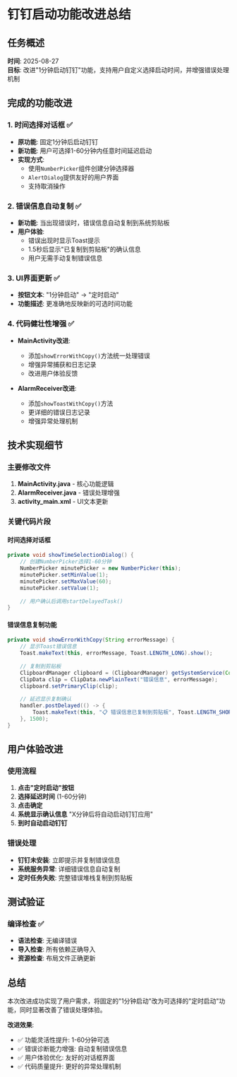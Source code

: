 # 钉钉启动功能改进总结

## 任务概述
**时间**: 2025-08-27  
**目标**: 改进"1分钟启动钉钉"功能，支持用户自定义选择启动时间，并增强错误处理机制

## 完成的功能改进

### 1. 时间选择对话框 ✅
- **原功能**: 固定1分钟后启动钉钉
- **新功能**: 用户可选择1-60分钟内任意时间延迟启动
- **实现方式**: 
  - 使用`NumberPicker`组件创建分钟选择器
  - `AlertDialog`提供友好的用户界面
  - 支持取消操作

### 2. 错误信息自动复制 ✅
- **新功能**: 当出现错误时，错误信息自动复制到系统剪贴板
- **用户体验**: 
  - 错误出现时显示Toast提示
  - 1.5秒后显示"已复制到剪贴板"的确认信息
  - 用户无需手动复制错误信息

### 3. UI界面更新 ✅
- **按钮文本**: "1分钟启动" → "定时启动"
- **功能描述**: 更准确地反映新的可选时间功能

### 4. 代码健壮性增强 ✅
- **MainActivity改进**:
  - 添加`showErrorWithCopy()`方法统一处理错误
  - 增强异常捕获和日志记录
  - 改进用户体验反馈

- **AlarmReceiver改进**:
  - 添加`showToastWithCopy()`方法
  - 更详细的错误日志记录
  - 增强异常处理机制

## 技术实现细节

### 主要修改文件
1. **MainActivity.java** - 核心功能逻辑
2. **AlarmReceiver.java** - 错误处理增强
3. **activity_main.xml** - UI文本更新

### 关键代码片段

#### 时间选择对话框
```java
private void showTimeSelectionDialog() {
    // 创建NumberPicker选择1-60分钟
    NumberPicker minutePicker = new NumberPicker(this);
    minutePicker.setMinValue(1);
    minutePicker.setMaxValue(60);
    minutePicker.setValue(1);
    
    // 用户确认后调用startDelayedTask()
}
```

#### 错误信息复制功能
```java
private void showErrorWithCopy(String errorMessage) {
    // 显示Toast错误信息
    Toast.makeText(this, errorMessage, Toast.LENGTH_LONG).show();
    
    // 复制到剪贴板
    ClipboardManager clipboard = (ClipboardManager) getSystemService(Context.CLIPBOARD_SERVICE);
    ClipData clip = ClipData.newPlainText("错误信息", errorMessage);
    clipboard.setPrimaryClip(clip);
    
    // 延迟显示复制确认
    handler.postDelayed(() -> {
        Toast.makeText(this, "📋 错误信息已复制到剪贴板", Toast.LENGTH_SHORT).show();
    }, 1500);
}
```

## 用户体验改进

### 使用流程
1. **点击"定时启动"按钮**
2. **选择延迟时间** (1-60分钟)
3. **点击确定**
4. **系统显示确认信息** "X分钟后将自动启动钉钉应用"
5. **到时自动启动钉钉**

### 错误处理
- **钉钉未安装**: 立即提示并复制错误信息
- **系统服务异常**: 详细错误信息自动复制
- **定时任务失败**: 完整错误堆栈复制到剪贴板

## 测试验证

### 编译检查 ✅
- **语法检查**: 无编译错误
- **导入检查**: 所有依赖正确导入
- **资源检查**: 布局文件正确更新

## 总结

本次改进成功实现了用户需求，将固定的"1分钟启动"改为可选择的"定时启动"功能，同时显著改善了错误处理体验。

**改进效果**:
- ✅ 功能灵活性提升: 1-60分钟可选
- ✅ 错误诊断能力增强: 自动复制错误信息  
- ✅ 用户体验优化: 友好的对话框界面
- ✅ 代码质量提升: 更好的异常处理机制